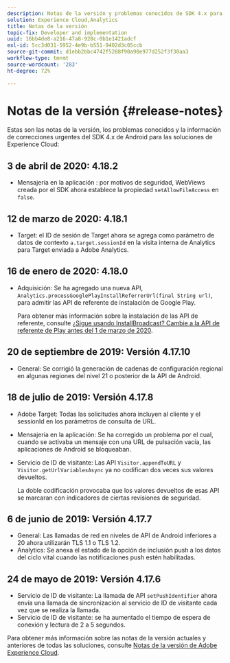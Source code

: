 ```yaml
---
description: Notas de la versión y problemas conocidos de SDK 4.x para Android en soluciones de Experience Cloud.
solution: Experience Cloud,Analytics
title: Notas de la versión
topic-fix: Developer and implementation
uuid: 16bb4de8-a216-47a8-928c-0b1e1421adcf
exl-id: 5cc3d031-5952-4e9b-b551-9402d3c05ccb
source-git-commit: d1ebb2bbc4742f5288f90a90e977d252f3f30aa3
workflow-type: tm+mt
source-wordcount: '283'
ht-degree: 72%

---
```


# Notas de la versión {#release-notes}

Estas son las notas de la versión, los problemas conocidos y la información de correcciones urgentes del SDK 4.x de Android para las soluciones de Experience Cloud:

## 3 de abril de 2020: 4.18.2

* Mensajería en la aplicación : por motivos de seguridad, WebViews creada por el SDK ahora establece la propiedad `setAllowFileAccess` en `false`.

## 12 de marzo de 2020: 4.18.1

* Target: el ID de sesión de Target ahora se agrega como parámetro de datos de contexto `a.target.sessionId` en la visita interna de Analytics para Target enviada a Adobe Analytics.

## 16 de enero de 2020: 4.18.0

* Adquisición: Se ha agregado una nueva API, `Analytics.processGooglePlayInstallReferrerUrl(final String url)`, para admitir las API de referente de instalación de Google Play.

   Para obtener más información sobre la instalación de las API de referente, consulte [¿Sigue usando InstallBroadcast? Cambie a la API de referente de Play antes del 1 de marzo de 2020](https://android-developers.googleblog.com/2019/11/still-using-installbroadcast-switch-to.html).

## 20 de septiembre de 2019: Versión 4.17.10

* General: Se corrigió la generación de cadenas de configuración regional en algunas regiones del nivel 21 o posterior de la API de Android.

## 18 de julio de 2019: Versión 4.17.8

* Adobe Target: Todas las solicitudes ahora incluyen al cliente y el sessionId en los parámetros de consulta de URL.
* Mensajería en la aplicación: Se ha corregido un problema por el cual, cuando se activaba un mensaje con una URL de pulsación vacía, las aplicaciones de Android se bloqueaban.
* Servicio de ID de visitante: Las API `Visitor.appendToURL` y `Visitor.getUrlVariablesAsync` ya no codifican dos veces sus valores devueltos.

   La doble codificación provocaba que los valores devueltos de esas API se marcaran con indicadores de ciertas revisiones de seguridad.

## 6 de junio de 2019: Versión 4.17.7

* General: Las llamadas de red en niveles de API de Android inferiores a 20 ahora utilizarán TLS 1.1 o TLS 1.2.
* Analytics: Se anexa el estado de la opción de inclusión push a los datos del ciclo vital cuando las notificaciones push estén habilitadas.

## 24 de mayo de 2019: Versión 4.17.6

* Servicio de ID de visitante: La llamada de API `setPushIdentifier` ahora envía una llamada de sincronización al servicio de ID de visitante cada vez que se realiza la llamada.
* Servicio de ID de visitante: se ha aumentado el tiempo de espera de conexión y lectura de 2 a 5 segundos.

Para obtener más información sobre las notas de la versión actuales y anteriores de todas las soluciones, consulte [Notas de la versión de Adobe Experience Cloud](https://experienceleague.adobe.com/docs/release-notes/experience-cloud/current.html?lang=es).

